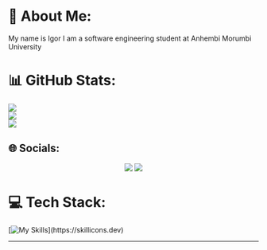 # 💫 About Me:
My name is Igor I am a software engineering student at Anhembi Morumbi University


 # 📊 GitHub Stats:
![](https://github-readme-stats.vercel.app/api?username=Igorrmoura&theme=aura&hide_border=false&include_all_commits=true&count_private=false)<br/>
![](https://github-readme-streak-stats.herokuapp.com/?user=Igorrmoura&theme=aura&hide_border=false)<br/>
![](https://github-readme-stats.vercel.app/api/top-langs/?username=Igorrmoura&theme=aura&hide_border=false&include_all_commits=true&count_private=false&layout=compact)

## 🌐 Socials:
<div align="center"> 
  <a href="https://www.instagram.com/igorr_mouraa/" target="_blank"><img src="https://img.shields.io/badge/-Instagram-%23E4405F?style=for-the-badge&logo=instagram&logoColor=white" target="_blank"></a>
  <a href="https://www.linkedin.com/in/igor-moura-3524002ba/" target="_blank"><img src="https://img.shields.io/badge/-LinkedIn-%230077B5?style=for-the-badge&logo=linkedin&logoColor=white" target="_blank"> </a> 
   
 </div>



# 💻 Tech Stack:
[![My Skills](https://skillicons.dev/icons?i=java,html,css,js,)](https://skillicons.dev)

---


<!-- Proudly created with GPRM ( https://gprm.itsvg.in ) -->


<!---
Igorrmoura/Igorrmoura is a ✨ special ✨ repository because its `README.md` (this file) appears on your GitHub profile.
You can click the Preview link to take a look at your changes.
--->
